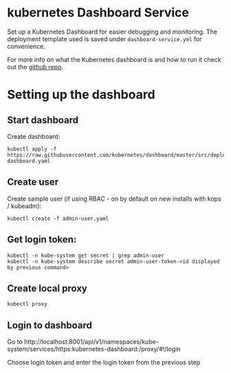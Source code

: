 # kubernetes Dashboard Service
Set up a Kubernetes Dashboard for easier debugging and monitoring. The deployment template used is saved under `dashboard-service.yml` for convenience.

For more info on what the Kubernetes dashboard is and how to run it check out the [github repo](https://github.com/kubernetes/dashboard).

# Setting up the dashboard

## Start dashboard

Create dashboard:
```
kubectl apply -f https://raw.githubusercontent.com/kubernetes/dashboard/master/src/deploy/recommended/kubernetes-dashboard.yaml
```

## Create user

Create sample user (if using RBAC - on by default on new installs with kops / kubeadm):
```
kubectl create -f admin-user.yaml

```

## Get login token:
```
kubectl -n kube-system get secret | grep admin-user
kubectl -n kube-system describe secret admin-user-token-<id displayed by previous command>
```

## Create local proxy
```
kubectl proxy
```

## Login to dashboard
Go to http://localhost:8001/api/v1/namespaces/kube-system/services/https:kubernetes-dashboard:/proxy/#!/login

Choose login token and enter the login token from the previous step

